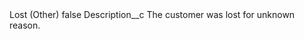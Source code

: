 <?xml version="1.0" encoding="UTF-8"?>
<CustomMetadata xmlns="http://soap.sforce.com/2006/04/metadata" xmlns:xsi="http://www.w3.org/2001/XMLSchema-instance" xmlns:xsd="http://www.w3.org/2001/XMLSchema">
    <label>Lost (Other)</label>
    <protected>false</protected>
    <values>
        <field>Description__c</field>
        <value xsi:type="xsd:string">The customer was lost for unknown reason.</value>
    </values>
</CustomMetadata>
